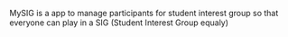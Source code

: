MySIG is a app to manage participants for student interest group so that everyone can play in a SIG (Student Interest Group equaly)
